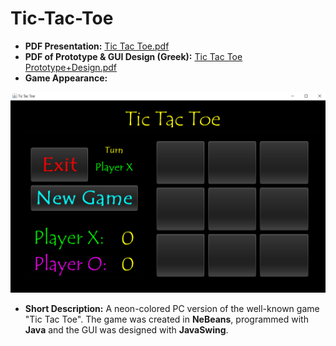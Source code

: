# Tic-Tac-Toe
- **PDF Presentation:** [Tic Tac Toe.pdf](https://drive.google.com/file/d/1kMALYqhMI92c4mv7dYavA7wG9njj7VzZ/view) 
- **PDF of Prototype & GUI Design (Greek):** [Tic Tac Toe Prototype+Design.pdf](https://drive.google.com/file/d/1HFUzeubUs8jgrqVNMCbdwAQyKXSBesvn/view?usp=sharing) 
- **Game Appearance:**

<img src="Images/GUI-Design.png" width="800">

- **Short Description:** A neon-colored PC version of the well-known game "Tic Tac Toe". The game was created in **NeBeans**, programmed with **Java** and the GUI was designed with **JavaSwing**.
